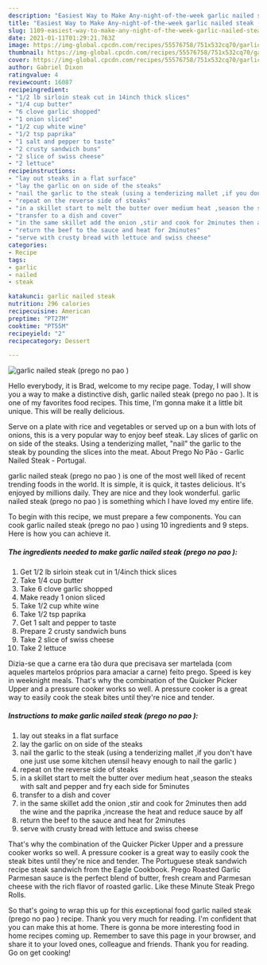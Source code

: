 ```yaml
---
description: "Easiest Way to Make Any-night-of-the-week garlic nailed steak (prego no pao )"
title: "Easiest Way to Make Any-night-of-the-week garlic nailed steak (prego no pao )"
slug: 1109-easiest-way-to-make-any-night-of-the-week-garlic-nailed-steak-prego-no-pao
date: 2021-01-11T01:29:21.763Z
image: https://img-global.cpcdn.com/recipes/55576758/751x532cq70/garlic-nailed-steak-prego-no-pao-recipe-main-photo.jpg
thumbnail: https://img-global.cpcdn.com/recipes/55576758/751x532cq70/garlic-nailed-steak-prego-no-pao-recipe-main-photo.jpg
cover: https://img-global.cpcdn.com/recipes/55576758/751x532cq70/garlic-nailed-steak-prego-no-pao-recipe-main-photo.jpg
author: Gabriel Dixon
ratingvalue: 4
reviewcount: 16087
recipeingredient:
- "1/2 lb sirloin steak cut in 14inch thick slices"
- "1/4 cup butter"
- "6 clove garlic shopped"
- "1 onion sliced"
- "1/2 cup white wine"
- "1/2 tsp paprika"
- "1 salt and pepper to taste"
- "2 crusty sandwich buns"
- "2 slice of swiss cheese"
- "2 lettuce"
recipeinstructions:
- "lay out steaks in a flat surface"
- "lay the garlic on on side of the steaks"
- "nail the garlic to the steak (using a tenderizing mallet ,if you don&#39;t have one just use some kitchen utensil heavy enough to nail the garlic )"
- "repeat on the reverse side of steaks"
- "in a skillet start to melt the butter over medium heat ,season the steaks with salt and pepper and fry each side for 5minutes"
- "transfer to a dish and cover"
- "in the same skillet add the onion ,stir and cook for 2minutes then add the wine and the paprika ,increase the heat and reduce sauce by alf"
- "return the beef to the sauce and heat for 2minutes"
- "serve with crusty bread with lettuce and swiss cheese"
categories:
- Recipe
tags:
- garlic
- nailed
- steak

katakunci: garlic nailed steak 
nutrition: 296 calories
recipecuisine: American
preptime: "PT27M"
cooktime: "PT55M"
recipeyield: "2"
recipecategory: Dessert

---
```



![garlic nailed steak (prego no pao )](https://img-global.cpcdn.com/recipes/55576758/751x532cq70/garlic-nailed-steak-prego-no-pao-recipe-main-photo.jpg)

Hello everybody, it is Brad, welcome to my recipe page. Today, I will show you a way to make a distinctive dish, garlic nailed steak (prego no pao ). It is one of my favorites food recipes. This time, I'm gonna make it a little bit unique. This will be really delicious.

Serve on a plate with rice and vegetables or served up on a bun with lots of onions, this is a very popular way to enjoy beef steak. Lay slices of garlic on on side of the steaks. Using a tenderizing mallet, &#34;nail&#34; the garlic to the steak by pounding the slices into the meat. About Prego No Pão - Garlic Nailed Steak - Portugal.

garlic nailed steak (prego no pao ) is one of the most well liked of recent trending foods in the world. It is simple, it is quick, it tastes delicious. It's enjoyed by millions daily. They are nice and they look wonderful. garlic nailed steak (prego no pao ) is something which I have loved my entire life.


To begin with this recipe, we must prepare a few components. You can cook garlic nailed steak (prego no pao ) using 10 ingredients and 9 steps. Here is how you can achieve it.

<!--inarticleads1-->

##### The ingredients needed to make garlic nailed steak (prego no pao ):

1. Get 1/2 lb sirloin steak cut in 1/4inch thick slices
1. Take 1/4 cup butter
1. Take 6 clove garlic shopped
1. Make ready 1 onion sliced
1. Take 1/2 cup white wine
1. Take 1/2 tsp paprika
1. Get 1 salt and pepper to taste
1. Prepare 2 crusty sandwich buns
1. Take 2 slice of swiss cheese
1. Take 2 lettuce


Dizia-se que a carne era tão dura que precisava ser martelada (com aqueles martelos próprios para amaciar a carne) feito prego. Speed is key in weeknight meals. That&#39;s why the combination of the Quicker Picker Upper and a pressure cooker works so well. A pressure cooker is a great way to easily cook the steak bites until they&#39;re nice and tender. 

<!--inarticleads2-->

##### Instructions to make garlic nailed steak (prego no pao ):

1. lay out steaks in a flat surface
1. lay the garlic on on side of the steaks
1. nail the garlic to the steak (using a tenderizing mallet ,if you don&#39;t have one just use some kitchen utensil heavy enough to nail the garlic )
1. repeat on the reverse side of steaks
1. in a skillet start to melt the butter over medium heat ,season the steaks with salt and pepper and fry each side for 5minutes
1. transfer to a dish and cover
1. in the same skillet add the onion ,stir and cook for 2minutes then add the wine and the paprika ,increase the heat and reduce sauce by alf
1. return the beef to the sauce and heat for 2minutes
1. serve with crusty bread with lettuce and swiss cheese


That&#39;s why the combination of the Quicker Picker Upper and a pressure cooker works so well. A pressure cooker is a great way to easily cook the steak bites until they&#39;re nice and tender. The Portuguese steak sandwich recipe steak sandwich from the Eagle Cookbook. Prego Roasted Garlic Parmesan sauce is the perfect blend of butter, fresh cream and Parmesan cheese with the rich flavor of roasted garlic. Like these Minute Steak Prego Rolls. 

So that's going to wrap this up for this exceptional food garlic nailed steak (prego no pao ) recipe. Thank you very much for reading. I'm confident that you can make this at home. There is gonna be more interesting food in home recipes coming up. Remember to save this page in your browser, and share it to your loved ones, colleague and friends. Thank you for reading. Go on get cooking!
